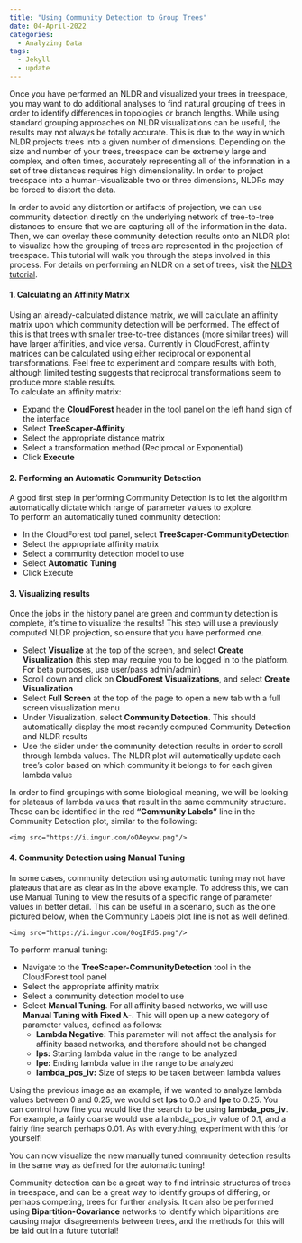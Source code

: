 ```yaml
---
title: "Using Community Detection to Group Trees"
date: 04-April-2022
categories:
  - Analyzing Data
tags:
  - Jekyll
  - update
---
```


Once you have performed an NLDR and visualized your trees in treespace, you may want to do additional analyses to find natural grouping of trees in order to identify differences in topologies or branch lengths. While using standard grouping approaches on NLDR visualizations can be useful, the results may not always be totally accurate. This is due to the way in which NLDR projects trees into a given number of dimensions. Depending on the size and number of your trees, treespace can be extremely large and complex, and often times, accurately representing all of the information in a set of tree distances requires high dimensionality. In order to project treespace into a human-visualizable two or three dimensions, NLDRs may be forced to distort the data.  
  
In order to avoid any distortion or artifacts of projection, we can use community detection directly on the underlying network of tree-to-tree distances to ensure that we are capturing all of the information in the data. Then, we can overlay these community detection results onto an NLDR plot to visualize how the grouping of trees are represented in the projection of treespace. This tutorial will walk you through the steps involved in this process. For details on performing an NLDR on a set of trees, visit the [NLDR tutorial](https://treescaper.github.io/analyzing%20data/NLDR-tutorial/).  
  
#### 1. Calculating an Affinity Matrix  
Using an already-calculated distance matrix, we will calculate an affinity matrix upon which community detection will be performed. The effect of this is that trees with smaller tree-to-tree distances (more similar trees) will have larger affinities, and vice versa. Currently in CloudForest, affinity matrices can be calculated using either reciprocal or exponential transformations. Feel free to experiment and compare results with both, although limited testing suggests that reciprocal transformations seem to produce more stable results.  
To calculate an affinity matrix:  
- Expand the **CloudForest** header in the tool panel on the left hand sign of the interface  
- Select **TreeScaper-Affinity**  
- Select the appropriate distance matrix  
- Select a transformation method (Reciprocal or Exponential)  
- Click **Execute**  
  
#### 2. Performing an Automatic Community Detection  
A good first step in performing Community Detection is to let the algorithm automatically dictate which range of parameter values to explore.  
To perform an automatically tuned community detection:  
- In the CloudForest tool panel, select **TreeScaper-CommunityDetection**  
- Select the appropriate affinity matrix  
- Select a community detection model to use 
- Select **Automatic Tuning**  
- Click Execute  
  
#### 3. Visualizing results  
Once the jobs in the history panel are green and community detection is complete, it’s time to visualize the results! This step will use a previously computed NLDR projection, so ensure that you have performed one.  
- Select **Visualize** at the top of the screen, and select **Create Visualization** (this step may require you to be logged in to the platform. For beta purposes, use user/pass admin/admin)  
- Scroll down and click on **CloudForest Visualizations**, and select **Create Visualization**  
- Select **Full Screen** at the top of the page to open a new tab with a full screen visualization menu  
- Under Visualization, select **Community Detection**. This should automatically display the most recently computed Community Detection and NLDR results  
- Use the slider under the community detection results in order to scroll through lambda values. The NLDR plot will automatically update each tree’s color based on which community it belongs to for each given lambda value  
  
In order to find groupings with some biological meaning, we will be looking for plateaus of lambda values that result in the same community structure. These can be identified in the red **“Community Labels”** line in the Community Detection plot, similar to the following:

    <img src="https://i.imgur.com/oOAeyxw.png"/>

#### 4. Community Detection using Manual Tuning  
In some cases, community detection using automatic tuning may not have plateaus that are as clear as in the above example. To address this, we can use Manual Tuning to view the results of a specific range of parameter values in better detail. This can be useful in a scenario, such as the one pictured below, when the Community Labels plot line is not as well defined.

    <img src="https://i.imgur.com/0ogIFd5.png"/>

To perform manual tuning:  
- Navigate to the **TreeScaper-CommunityDetection** tool in the CloudForest tool panel  
- Select the appropriate affinity matrix  
- Select a community detection model to use  
- Select **Manual Tuning**. For all affinity based networks, we will use **Manual Tuning with Fixed λ-**. This will open up a new category of parameter values, defined as follows:  
    - **Lambda Negative:** This parameter will not affect the analysis for affinity based networks, and therefore should not be changed  
    - **lps:** Starting lambda value in the range to be analyzed  
    - **lpe:** Ending lambda value in the range to be analyzed  
    - **lambda_pos_iv:** Size of steps to be taken between lambda values  
  
Using the previous image as an example, if we wanted to analyze lambda values between 0 and 0.25, we would set **lps** to 0.0 and **lpe** to 0.25. You can control how fine you would like the search to be using **lambda_pos_iv**. For example, a fairly coarse would use a lambda_pos_iv value of 0.1, and a fairly fine search perhaps 0.01. As with everything, experiment with this for yourself!  
  
You can now visualize the new manually tuned community detection results in the same way as defined for the automatic tuning!  
  
Community detection can be a great way to find intrinsic structures of trees in treespace, and can be a great way to identify groups of differing, or perhaps competing, trees for further analysis. It can also be performed using **Bipartition-Covariance** networks to identify which bipartitions are causing major disagreements between trees, and the methods for this will be laid out in a future tutorial!
